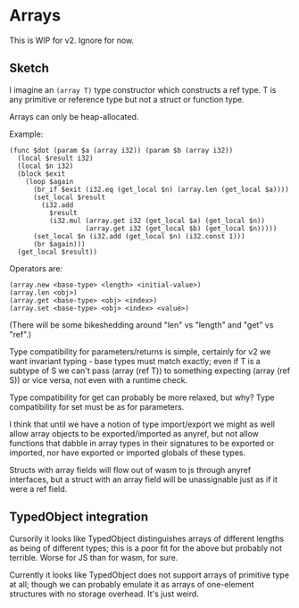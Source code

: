 # Arrays

This is WIP for v2.  Ignore for now.

## Sketch

I imagine an `(array T)` type constructor which constructs a ref type.  T is any primitive
or reference type but not a struct or function type.

Arrays can only be heap-allocated.

Example:

```
(func $dot (param $a (array i32)) (param $b (array i32))
  (local $result i32)
  (local $n i32)
  (block $exit
    (loop $again
      (br_if $exit (i32.eq (get_local $n) (array.len (get_local $a))))
      (set_local $result
        (i32.add
          $result
          (i32.mul (array.get i32 (get_local $a) (get_local $n)) 
                   (array.get i32 (get_local $b) (get_local $n)))))
      (set_local $n (i32.add (get_local $n) (i32.const 1)))
      (br $again)))
  (get_local $result))
```

 Operators are:
 
 `(array.new <base-type> <length> <initial-value>)`  
 `(array.len <obj>)`  
 `(array.get <base-type> <obj> <index>)`  
 `(array.set <base-type> <obj> <index> <value>)`

(There will be some bikeshedding around "len" vs "length" and "get" vs "ref".)

Type compatibility for parameters/returns is simple, certainly for v2 we want invariant typing - base types must match exactly; even if T is a subtype of S we can't pass (array (ref T)) to something expecting (array (ref S)) or vice versa, not even with a runtime check.

Type compatibility for get can probably be more relaxed, but why?  Type compatibility for set must be as for parameters.
 
I think that until we have a notion of type import/export we might as well allow array objects to be exported/imported as anyref, but not allow functions that dabble in array types in their signatures to be exported or imported, nor have exported or imported globals of these types.

Structs with array fields will flow out of wasm to js through anyref interfaces, but a struct with an array field will be unassignable just as if it were a ref field.


## TypedObject integration
 
Cursorily it looks like TypedObject distinguishes arrays of different lengths as being of different types;
this is a poor fit for the above but probably not terrible.  Worse for JS than for wasm, for sure.

Currently it looks like TypedObject does not support arrays of primitive type at all; though we can probably emulate it as arrays of one-element structures with no storage overhead.  It's just weird.
